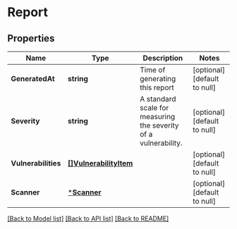 # Report

## Properties
Name | Type | Description | Notes
------------ | ------------- | ------------- | -------------
**GeneratedAt** | **string** | Time of generating this report | [optional] [default to null]
**Severity** | **string** | A standard scale for measuring the severity of a vulnerability. | [optional] [default to null]
**Vulnerabilities** | [**[]VulnerabilityItem**](VulnerabilityItem.md) |  | [optional] [default to null]
**Scanner** | [***Scanner**](Scanner.md) |  | [optional] [default to null]

[[Back to Model list]](../README.md#documentation-for-models) [[Back to API list]](../README.md#documentation-for-api-endpoints) [[Back to README]](../README.md)


